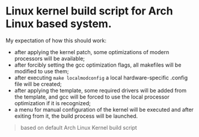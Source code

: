 # Linux kernel build script for Arch Linux based system.

My expectation of how this should work:
- after applying the kernel patch, some optimizations of modern processors will be available;
- after forcibly setting the gcc optimization flags, all makefiles will be modified to use them;
- after executing `make localmodconfig` a local hardware-specific .config file will be created;
- after applying the template, some required drivers will be added from the template, and gcc will be forced to use the local processor optimization if it is recognized;
- a menu for manual configuration of the kernel will be executed and after exiting from it, the build process will be launched.

> based on default Arch Linux Kernel build script

